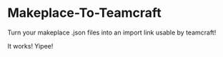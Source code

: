 # Makeplace-To-Teamcraft
Turn your makeplace .json files into an import link usable by teamcraft!

It works! Yipee!
